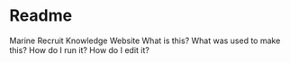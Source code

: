 # Readme
Marine Recruit Knowledge Website
What is this?
What was used to make this?
How do I run it?
How do I edit it?
